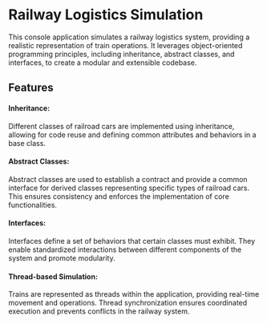 # Railway Logistics Simulation

This console application simulates a railway logistics system, providing a realistic representation of train operations. It leverages object-oriented programming principles, including inheritance, abstract classes, and interfaces, to create a modular and extensible codebase.

## Features

#### Inheritance: 
Different classes of railroad cars are implemented using inheritance, allowing for code reuse and defining common attributes and behaviors in a base class.
#### Abstract Classes: 
Abstract classes are used to establish a contract and provide a common interface for derived classes representing specific types of railroad cars. This ensures consistency and enforces the implementation of core functionalities.
#### Interfaces: 
Interfaces define a set of behaviors that certain classes must exhibit. They enable standardized interactions between different components of the system and promote modularity.
#### Thread-based Simulation: 
Trains are represented as threads within the application, providing real-time movement and operations. Thread synchronization ensures coordinated execution and prevents conflicts in the railway system.
